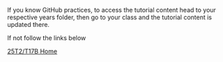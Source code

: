 If you know GitHub practices, to access the tutorial content head to your respective years folder, then go to your class and the tutorial content is updated there.

If not follow the links below

[25T2/T17B Home](25T2/T17B/homePage.md)